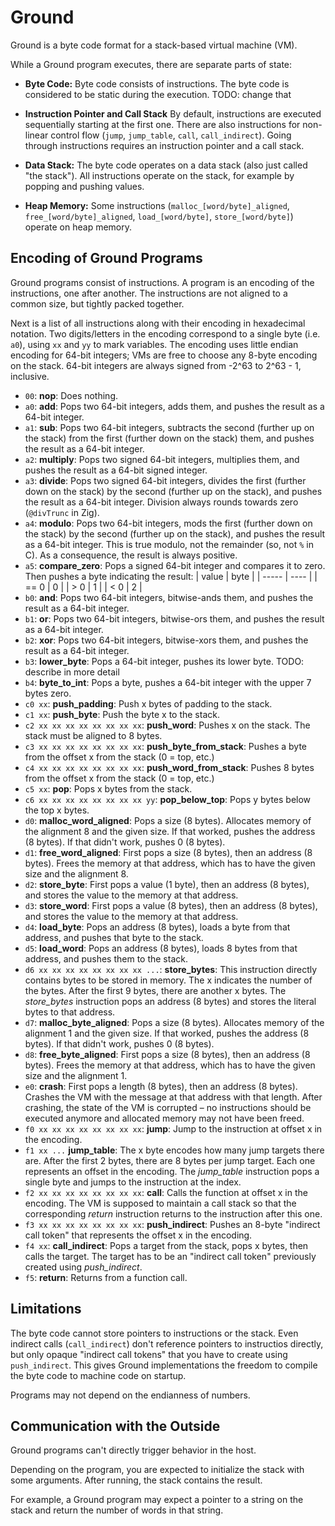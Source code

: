 # Ground

Ground is a byte code format for a stack-based virtual machine (VM).

While a Ground program executes, there are separate parts of state:

- **Byte Code:**
  Byte code consists of instructions.
  The byte code is considered to be static during the execution.
  TODO: change that

- **Instruction Pointer and Call Stack**
  By default, instructions are executed sequentially starting at the first one.
  There are also instructions for non-linear control flow (`jump`, `jump_table`, `call`, `call_indirect`).
  Going through instructions requires an instruction pointer and a call stack.

- **Data Stack:**
  The byte code operates on a data stack (also just called "the stack").
  All instructions operate on the stack, for example by popping and pushing values.

- **Heap Memory:**
  Some instructions (`malloc_[word/byte]_aligned`, `free_[word/byte]_aligned`, `load_[word/byte]`, `store_[word/byte]`) operate on heap memory.

## Encoding of Ground Programs

Ground programs consist of instructions.
A program is an encoding of the instructions, one after another.
The instructions are not aligned to a common size, but tightly packed together.

Next is a list of all instructions along with their encoding in hexadecimal notation.
Two digits/letters in the encoding correspond to a single byte (i.e. `a0`), using `xx` and `yy` to mark variables.
The encoding uses little endian encoding for 64-bit integers; VMs are free to choose any 8-byte encoding on the stack.
64-bit integers are always signed from -2^63 to 2^63 - 1, inclusive.

- `00`: **nop**: Does nothing.
- `a0`: **add**:
  Pops two 64-bit integers, adds them, and pushes the result as a 64-bit integer.
- `a1`: **sub**:
  Pops two 64-bit integers, subtracts the second (further up on the stack) from the first (further down on the stack) them, and pushes the result as a 64-bit integer.
- `a2`: **multiply**:
  Pops two signed 64-bit integers, multiplies them, and pushes the result as a 64-bit signed integer.
- `a3`: **divide**:
  Pops two signed 64-bit integers, divides the first (further down on the stack) by the second (further up on the stack), and pushes the result as a 64-bit integer.
  Division always rounds towards zero (`@divTrunc` in Zig).
- `a4`: **modulo**:
  Pops two 64-bit integers, mods the first (further down on the stack) by the second (further up on the stack), and pushes the result as a 64-bit integer.
  This is true modulo, not the remainder (so, not `%` in C).
  As a consequence, the result is always positive.
- `a5`: **compare_zero**:
  Pops a signed 64-bit integer and compares it to zero.
  Then pushes a byte indicating the result:
  | value | byte |
  | ----- | ---- |
  | == 0 | 0 |
  | > 0 | 1 |
  | < 0 | 2 |
- `b0`: **and**:
  Pops two 64-bit integers, bitwise-ands them, and pushes the result as a 64-bit integer.
- `b1`: **or**:
  Pops two 64-bit integers, bitwise-ors them, and pushes the result as a 64-bit integer.
- `b2`: **xor**:
  Pops two 64-bit integers, bitwise-xors them, and pushes the result as a 64-bit integer.
- `b3`: **lower_byte**:
  Pops a 64-bit integer, pushes its lower byte.
  TODO: describe in more detail
- `b4`: **byte_to_int**:
  Pops a byte, pushes a 64-bit integer with the upper 7 bytes zero.
- `c0 xx`: **push_padding**:
  Push x bytes of padding to the stack.
- `c1 xx`: **push_byte**:
  Push the byte x to the stack.
- `c2 xx xx xx xx xx xx xx xx`: **push_word**:
  Pushes x on the stack.
  The stack must be aligned to 8 bytes.
- `c3 xx xx xx xx xx xx xx xx`: **push_byte_from_stack**:
  Pushes a byte from the offset x from the stack (0 = top, etc.)
- `c4 xx xx xx xx xx xx xx xx`: **push_word_from_stack**:
  Pushes 8 bytes from the offset x from the stack (0 = top, etc.)
- `c5 xx`: **pop**:
  Pops x bytes from the stack.
- `c6 xx xx xx xx xx xx xx xx yy`: **pop_below_top**:
  Pops y bytes below the top x bytes.
- `d0`: **malloc_word_aligned**:
  Pops a size (8 bytes).
  Allocates memory of the alignment 8 and the given size.
  If that worked, pushes the address (8 bytes).
  If that didn't work, pushes 0 (8 bytes).
- `d1`: **free_word_aligned**:
  First pops a size (8 bytes), then an address (8 bytes).
  Frees the memory at that address, which has to have the given size and the alignment 8.
- `d2`: **store_byte**:
  First pops a value (1 byte), then an address (8 bytes), and stores the value to the memory at that address.
- `d3`: **store_word**:
  First pops a value (8 bytes), then an address (8 bytes), and stores the value to the memory at that address.
- `d4`: **load_byte**:
  Pops an address (8 bytes), loads a byte from that address, and pushes that byte to the stack.
- `d5`: **load_word**:
  Pops an address (8 bytes), loads 8 bytes from that address, and pushes them to the stack.
- `d6 xx xx xx xx xx xx xx xx ...`: **store_bytes**:
  This instruction directly contains bytes to be stored in memory.
  The x indicates the number of the bytes.
  After the first 9 bytes, there are another x bytes.
  The _store_bytes_ instruction pops an address (8 bytes) and stores the literal bytes to that address.
- `d7`: **malloc_byte_aligned**:
  Pops a size (8 bytes).
  Allocates memory of the alignment 1 and the given size.
  If that worked, pushes the address (8 bytes).
  If that didn't work, pushes 0 (8 bytes).
- `d8`: **free_byte_aligned**:
  First pops a size (8 bytes), then an address (8 bytes).
  Frees the memory at that address, which has to have the given size and the alignment 1.
- `e0`: **crash**:
  First pops a length (8 bytes), then an address (8 bytes).
  Crashes the VM with the message at that address with that length.
  After crashing, the state of the VM is corrupted – no instructions should be executed anymore and allocated memory may not have been freed.
- `f0 xx xx xx xx xx xx xx xx`: **jump**:
  Jump to the instruction at offset x in the encoding.
- `f1 xx ...` **jump_table**:
  The x byte encodes how many jump targets there are.
  After the first 2 bytes, there are 8 bytes per jump target.
  Each one represents an offset in the encoding.
  The _jump_table_ instruction pops a single byte and jumps to the instruction at the index.
- `f2 xx xx xx xx xx xx xx xx`: **call**:
  Calls the function at offset x in the encoding.
  The VM is supposed to maintain a call stack so that the corresponding _return_ instruction returns to the instruction after this one.
- `f3 xx xx xx xx xx xx xx xx`: **push_indirect**:
  Pushes an 8-byte "indirect call token" that represents the offset x in the encoding.
- `f4 xx`: **call_indirect**:
  Pops a target from the stack, pops x bytes, then calls the target.
  The target has to be an "indirect call token" previously created using _push_indirect_.
- `f5`: **return**:
  Returns from a function call.

## Limitations

The byte code cannot store pointers to instructions or the stack.
Even indirect calls (`call_indirect`) don't reference pointers to instructios directly, but only opaque "indirect call tokens" that you have to create using `push_indirect`.
This gives Ground implementations the freedom to compile the byte code to machine code on startup.

Programs may not depend on the endianness of numbers.

## Communication with the Outside

Ground programs can't directly trigger behavior in the host.

Depending on the program, you are expected to initialize the stack with some arguments.
After running, the stack contains the result.

For example, a Ground program may expect a pointer to a string on the stack and return the number of words in that string.

